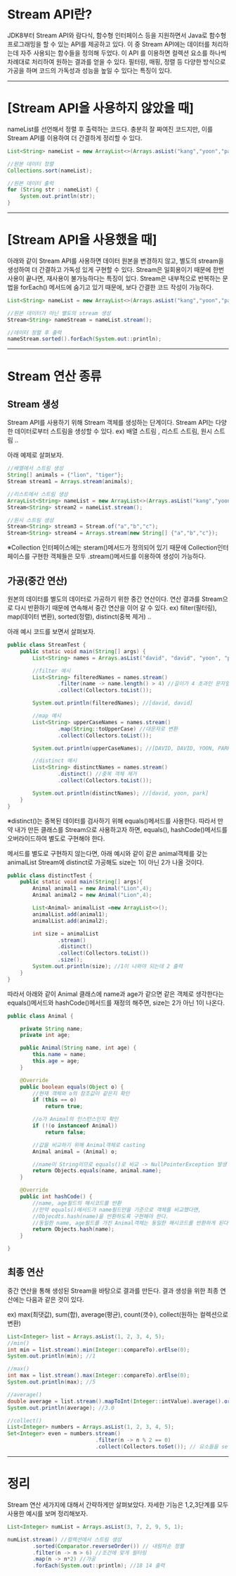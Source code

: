 # Stream API란?

JDK8부터 Stream API와 람다식, 함수형 인터페이스 등을 지원하면서 Java로 함수형 프로그래밍을 할 수 있는 API를 제공하고 있다. 이 중 Stream API에는 데이터를 처리하는데 자주 사용되는 함수들을 정의해 두었다. 이 API 를 이용하면 컬렉션 요소를 하나씩 차례대로 처리하여 원하는 결과를 얻을 수 있다. 필터링, 매핑, 정렬 등 다양한 방식으로 가공을 하며 코드의 가독성과 성능을 높일 수 있다는 특징이 있다.

---

# [Stream API을 사용하지 않았을 때]

nameList를 선언해서 정렬 후 출력하는 코드다.
충분히 잘 짜여진 코드지만, 이를 Stream API를 이용하여 더 간결하게 정리할 수 있다.

```java
List<String> nameList = new ArrayList<>(Arrays.asList("kang","yoon","park"));

//원본 데이터 정렬
Collections.sort(nameList);

//원본 데이터 출럭
for (String str : nameList) {
    System.out.println(str);
}
```

---

# [Stream API을 사용했을 때]

아래와 같이 Stream API를 사용하면 데이터 원본을 변경하지 않고, 별도의 stream을 생성하여 더 간결하고 가독성 있게 구현할 수 있다.
Stream은 일회용이기 때문에 한번 사용이 끝나면, 재사용이 불가능하다는 특징이 있다.
Stream은 내부적으로 반복하는 문법을 forEach() 메서드에 숨기고 있기 때문에, 보다 간결한 코드 작성이 가능하다.

```java
List<String> nameList = new ArrayList<>(Arrays.asList("kang","yoon","park"));

//원본 데이터가 아닌 별도의 stream 생성
Stream<String> nameStream = nameList.stream();

//데이터 정렬 후 출력
nameStream.sorted().forEach(System.out::println);
```

---

# Stream 연산 종류

## Stream 생성

Stream API를 사용하기 위해 Stream 객체를 생성하는 단계이다. Stream API는 다양한 데이터로부터 스트림을 생성할 수 있다. ex) 배열 스트림 , 리스트 스트림, 원시 스트림 ..

아래 예제로 살펴보자.

```java
//배열에서 스트림 생성
String[] animals = {"lion", "tiger"};
Stream stream1 = Arrays.stream(animals);

//리스트에서 스트림 생성
ArrayList<String> nameList = new ArrayList<>(Arrays.asList("kang","yoon"));
Stream<String> stream2 = nameList.stream();

//원시 스트림 생성
Stream<String> stream3 = Stream.of("a","b","c");
Stream<String> stream4 = Arrays.stream(new String[] {"a","b","c"});
```

※Collection 인터페이스에는 steram()메서드가 정의되어 있기 때문에 Collection인터페이스를 구현한 객체들은 모두 .stream()메서드를 이용하여 생성이 가능하다.

## 가공(중간 연산)

원본의 데이터를 별도의 데이터로 가공하기 위한 중간 연산이다. 연산 결과를 Stream으로 다시 반환하기 때문에 연속해서 중간 연산을 이어 갈 수 있다. ex) filter(필터링), map(데이터 변환), sorted(정렬), distinct(중복 제거) ..

아래 예시 코드를 보면서 살펴보자.

```java
public class StreamTest {
    public static void main(String[] args) {
        List<String> names = Arrays.asList("david", "david", "yoon", "park");

        //filter 예시
        List<String> filteredNames = names.stream()
                .filter(name -> name.length() > 4) //길이가 4 초과인 문자열 필터
                .collect(Collectors.toList());

        System.out.println(filteredNames); //[david, david]

        //map 예시
        List<String> upperCaseNames = names.stream()
                .map(String::toUpperCase) //대문자로 변환
                .collect(Collectors.toList());

        System.out.println(upperCaseNames); //[DAVID, DAVID, YOON, PARK]

        //distinct 예시
        List<String> distinctNames = names.stream()
                .distinct() //중복 객체 제거
                .collect(Collectors.toList());

        System.out.println(distinctNames); //[david, yoon, park]
    }
}
```

※distinct()는 중복된 데이터를 검사하기 위해 equals()메서드를 사용한다. 따라서 만약 내가 만든 클래스를 Stream으로 사용하고자 하면, equals(), hashCode()메서드를 오버라이드하여 별도로 구현해야 한다.

메서드를 별도로 구현하지 않는다면, 아래 예시와 같이 같은 animal객체를 갖는 animalList Stream에 distinct로 가공해도 size는 1이 아닌 2가 나올 것이다.

```java
public class distinctTest {
    public static void main(String[] args){
        Animal animal1 = new Animal("Lion",4);
        Animal animal2 = new Animal("Lion",4);

        List<Animal> animalList =new ArrayList<>();
        animalList.add(animal1);
        animalList.add(animal2);

        int size = animalList
                .stream()
                .distinct()
                .collect(Collectors.toList())
                .size();
        System.out.println(size); //1이 나와야 되는데 2 출력
    }
}
```

따라서 아래와 같이 Animal 클래스에 name과 age가 같으면 같은 객체로 생각한다는 equals()메서드와 hashCode()메서드를 재정의 해주면, size는 2가 아닌 1이 나온다.

```java
public class Animal {

    private String name;
    private int age;

    public Animal(String name, int age) {
        this.name = name;
        this.age = age;
    }

    @Override
    public boolean equals(Object o) {
        //현재 객체와 o의 참조값이 같은지 확인
        if (this == o)
            return true;

        //o가 Animal의 인스턴스인지 확인
        if (!(o instanceof Animal))
            return false;

        //값을 비교하기 위해 Animal객체로 casting
        Animal animal = (Animal) o;

        //name이 String이므로 equals()로 비교 -> NullPointerException 발생 X
        return Objects.equals(name, animal.name);
    }

    @Override
    public int hashCode() {
        //name, age필드의 해시코드를 반환
        //만약 equals()메서드가 name필드만을 기준으로 객체를 비교했다면,
        //Objecdts.hash(name)을 반환하도록 구현해야 한다.
        //동일한 name, age필드를 가진 Animal객체는 동일한 해시코드를 반환하게 된다.
        return Objects.hash(name);
    }

}
```

## 최종 연산

중간 연산을 통해 생성된 Stream을 바탕으로 결과를 만든다. 결과 생성을 위한 최종 연산에는 다음과 같은 것이 있다.

ex) max(최댓값), sum(합), average(평균), count(갯수), collect(원하는 컬렉션으로 변환)

```java
List<Integer> list = Arrays.asList(1, 2, 3, 4, 5);
//min()
int min = list.stream().min(Integer::compareTo).orElse(0);
System.out.println(min); //1

//max()
int max = list.stream().max(Integer::compareTo).orElse(0);
System.out.println(max); //5

//average()
double average = list.stream().mapToInt(Integer::intValue).average().orElse(0.0);
System.out.println(average); //3.0

//collect()
List<Integer> numbers = Arrays.asList(1, 2, 3, 4, 5);
Set<Integer> even = numbers.stream()
                            .filter(n -> n % 2 == 0)
                            .collect(Collectors.toSet()); // 요소들을 set으로 변환
```

---

# 정리

Stream 연산 세가지에 대해서 간략하게만 살펴보았다. 자세한 기능은 1,2,3단계를 모두 사용한 예시를 보며 정리해보자.

```java
List<Integer> numList = Arrays.asList(3, 7, 2, 9, 5, 1);

numList.stream() //컬렉션에서 스트림 생성
        .sorted(Comparator.reverseOrder()) // 내림차순 정렬
        .filter(n -> n > 6) //조건에 맞게 필터링
        .map(n -> n*2) //가공
        .forEach(System.out::println); //18 14 출력
```
